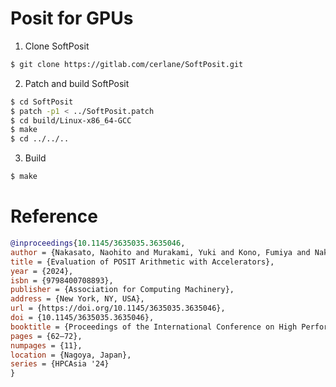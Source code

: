 # Posit for GPUs

1. Clone SoftPosit
```bash
$ git clone https://gitlab.com/cerlane/SoftPosit.git
```

2. Patch and build SoftPosit
```bash
$ cd SoftPosit
$ patch -p1 < ../SoftPosit.patch
$ cd build/Linux-x86_64-GCC
$ make
$ cd ../../..
```

3. Build 
```bash
$ make
```

# Reference 
```bibtex
@inproceedings{10.1145/3635035.3635046,
author = {Nakasato, Naohito and Murakami, Yuki and Kono, Fumiya and Nakata, Maho},
title = {Evaluation of POSIT Arithmetic with Accelerators},
year = {2024},
isbn = {9798400708893},
publisher = {Association for Computing Machinery},
address = {New York, NY, USA},
url = {https://doi.org/10.1145/3635035.3635046},
doi = {10.1145/3635035.3635046},
booktitle = {Proceedings of the International Conference on High Performance Computing in Asia-Pacific Region},
pages = {62–72},
numpages = {11},
location = {Nagoya, Japan},
series = {HPCAsia '24}
}
```
